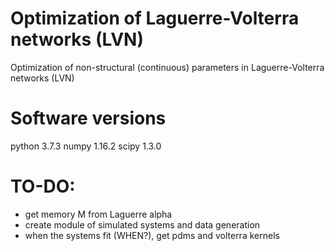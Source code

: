 # Optimization of Laguerre-Volterra networks (LVN)
Optimization of non-structural (continuous) parameters in Laguerre-Volterra networks (LVN)

# Software versions
python 3.7.3
    numpy 1.16.2
    scipy 1.3.0
    
# TO-DO:
* get memory M from Laguerre alpha
* create module of simulated systems and data generation
* when the systems fit (WHEN?), get pdms and volterra kernels
